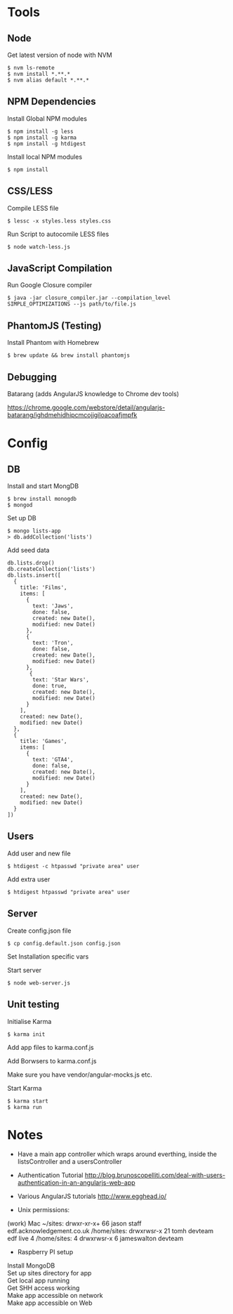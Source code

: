 # Tools
## Node
Get latest version of node with NVM

```
$ nvm ls-remote
$ nvm install *.**.*
$ nvm alias default *.**.*
```
## NPM Dependencies
Install Global NPM modules

```
$ npm install -g less
$ npm install -g karma
$ npm install -g htdigest
```
Install local NPM modules

```
$ npm install
```
## CSS/LESS
Compile LESS file

```
$ lessc -x styles.less styles.css
```
Run Script to autocomile LESS files

```
$ node watch-less.js
```
## JavaScript Compilation
Run Google Closure compiler

```
$ java -jar closure_compiler.jar --compilation_level SIMPLE_OPTIMIZATIONS --js path/to/file.js
```
##  PhantomJS (Testing)
Install Phantom with Homebrew

```
$ brew update && brew install phantomjs
```
## Debugging
Batarang (adds AngularJS knowledge to Chrome dev tools)

<https://chrome.google.com/webstore/detail/angularjs-batarang/ighdmehidhipcmcojjgiloacoafjmpfk>
# Config
## DB
Install and start MongDB

```
$ brew install monogdb
$ mongod
```
Set up DB

```
$ mongo lists-app
> db.addCollection('lists')
```

Add seed data

```
db.lists.drop()
db.createCollection('lists')
db.lists.insert([
  {
    title: 'Films',
    items: [
      {
        text: 'Jaws',
        done: false,
        created: new Date(),
        modified: new Date()
      }, 
      {
        text: 'Tron',
        done: false,
        created: new Date(),
        modified: new Date()
      },
       {
        text: 'Star Wars',
        done: true,
        created: new Date(),
        modified: new Date()
      }
    ],
    created: new Date(),
    modified: new Date()
  },
  {
    title: 'Games',
    items: [
      {
        text: 'GTA4',
        done: false,
        created: new Date(),
        modified: new Date()
      }
    ],
    created: new Date(),
    modified: new Date()
  }
])
```
## Users
Add user and new file

```
$ htdigest -c htpasswd "private area" user
```
Add extra user

```
$ htdigest htpasswd "private area" user
```
## Server
Create config.json file

```
$ cp config.default.json config.json
```
Set Installation specific vars

Start server

```
$ node web-server.js
```

## Unit testing
Initialise Karma

```
$ karma init
```
Add app files to karma.conf.js

Add Borwsers to karma.conf.js

Make sure you have vendor/angular-mocks.js etc.

Start Karma

```
$ karma start
$ karma run
```
# Notes

* Have a main app controller which wraps around everthing, inside the listsController
and a usersController

* Authentication Tutorial <http://blog.brunoscopelliti.com/deal-with-users-authentication-in-an-angularjs-web-app>

* Various AngularJS tutorials <http://www.egghead.io/>

* Unix permissions:

(work) Mac ~/sites:                     drwxr-xr-x+   66 jason        staff  
edf.acknowledgement.co.uk /home/sites:  drwxrwsr-x    21 tomh         devteam  
edf live 4 /home/sites: 4               drwxrwsr-x     6 jameswalton  devteam  

* Raspberry PI setup

Install MongoDB  
Set up sites directory for app  
Get local app running  
Get SHH access working  
Make app accessible on network  
Make app accessible on Web  